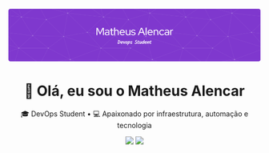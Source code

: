 <!-- Banner -->
<p align="center">
  <img src="./profile-purple.png" alt="Banner do Matheus Alencar" />
</p>

<!-- Bio -->
<h1 align="center">👋 Olá, eu sou o Matheus Alencar</h1>
<p align="center">
  🎓 DevOps Student • 💻 Apaixonado por infraestrutura, automação e tecnologia
</p>

<!-- Stats + Linguagens lado a lado -->
<p align="center">
  <img src="https://github-readme-stats.vercel.app/api?username=AlencarMatheus&theme=midnight-purple&show_icons=true&hide_border=true&count_private=true" width="49.5%" />
  <img src="https://github-readme-stats.vercel.app/api/top-langs/?username=AlencarMatheus&layout=compact&theme=midnight-purple&hide_border=true" width="49.5%" />
</p>


